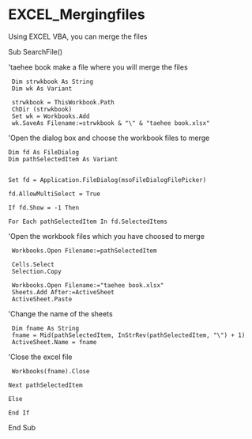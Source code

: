 # EXCEL_Mergingfiles
Using EXCEL VBA, you can merge the files


Sub SearchFile()

 
   
'taehee book  make a file where you will merge the files
    
     Dim strwkbook As String
     Dim wk As Variant
     
     strwkbook = ThisWorkbook.Path
     ChDir (strwkbook)
     Set wk = Workbooks.Add
     wk.SaveAs Filename:=strwkbook & "\" & "taehee book.xlsx"

      
'Open the dialog box and choose the workbook files to merge

    Dim fd As FileDialog
    Dim pathSelectedItem As Variant
    
    
    Set fd = Application.FileDialog(msoFileDialogFilePicker)
   
    fd.AllowMultiSelect = True
   
    If fd.Show = -1 Then
   
    For Each pathSelectedItem In fd.SelectedItems

'Open the workbook files which you have choosed to merge

     Workbooks.Open Filename:=pathSelectedItem
   
     Cells.Select
     Selection.Copy
   
     Workbooks.Open Filename:="taehee book.xlsx" 
     Sheets.Add After:=ActiveSheet
     ActiveSheet.Paste
     
'Change the name of the sheets

     Dim fname As String
     fname = Mid(pathSelectedItem, InStrRev(pathSelectedItem, "\") + 1)
     ActiveSheet.Name = fname
   
'Close the excel file

     Workbooks(fname).Close
     
    Next pathSelectedItem
    
    Else
    
    End If

   
    
End Sub
